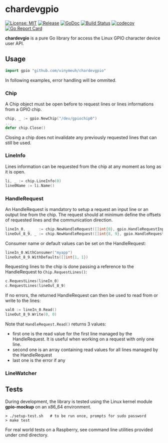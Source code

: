 # chardevgpio

[![License: MIT](https://img.shields.io/badge/License-MIT-blue.svg)](https://opensource.org/licenses/MIT)
[![Release](https://img.shields.io/github/release/vinymeuh/chardevgpio.svg)](https://github.com/vinymeuh/chardevgpio/releases/latest)
[![GoDoc](https://godoc.org/github.com/vinymeuh/chardevgpio?status.svg)](https://godoc.org/github.com/vinymeuh/chardevgpio)
[![Build Status](https://travis-ci.org/vinymeuh/chardevgpio.svg?branch=master)](https://travis-ci.org/vinymeuh/chardevgpio)
[![codecov](https://codecov.io/gh/vinymeuh/chardevgpio/branch/master/graph/badge.svg)](https://codecov.io/gh/vinymeuh/chardevgpio)
[![Go Report Card](https://goreportcard.com/badge/github.com/vinymeuh/chardevgpio)](https://goreportcard.com/report/github.com/vinymeuh/chardevgpio)

**chardevgio** is a pure Go library for access the Linux GPIO character device user API.

## Usage

```go
import gpio "github.com/vinymeuh/chardevgpio"
```

In following examples, error handling will be ommited.

### Chip

A Chip object must be open before to request lines or lines informations from a GPIO chip.

```go
chip, _ := gpio.NewChip("/dev/gpiochip0")
...
defer chip.Close()
```

Closing a chip does not invalidate any previously requested lines that can still be used.

### LineInfo

Lines information can be requested from the chip at any moment as long as it is open.

```go
li, _ := chip.LineInfo(0)
line0Name := li.Name()
```

### HandleRequest

An HandleRequest is mandatory to setup a request an input line or an output line from the chip. The request should at minimum define the offsets of requested lines and the communication direction.

```go
lineIn_0, _    := chip.NewHandleRequest([]int{0}, gpio.HandleRequestInput)
lineOut_8_9, _ := chip.NewHandleRequest([]int{8, 9}, gpio.HandleRequestOutput)
```

Consumer name or default values can be set on the HandleRequest:

```go
lineIn_0.WithConsumer("myapp")
lineOut_8_9.WithDefaults([]int{1, 1})
```

Requesting lines to the chip is done passing a reference to the HandleRequest to ```Chip.RequestLines()```:

```go
c.RequestLines(lineIn_0)
c.RequestLines(lineOut_8_9) 
```

If no errors, the returned HandleRequest can then be used to read from or write to the lines:

```go
val0 := lineIn_0.Read()
lineOut_8_9.Write(0, 0)
```

Note that ```HandleRequest.Read()``` returns 3 values:

* first one is the read value for the first line managed by the HandleRequest. It is useful when working on a request with only one line.
* second one is an array containing read values for all lines managed by the HandleRequest
* last one is the error if any

### LineWatcher

## Tests

During development, the library is tested using the Linux kernel module **gpio-mockup** on an x86_64 environment.

```
> ./setup-test.sh   # to be run once, prompts for sudo password
> make test
```

For real world tests on a Raspberry, see command line utilities provided under cmd directory.

